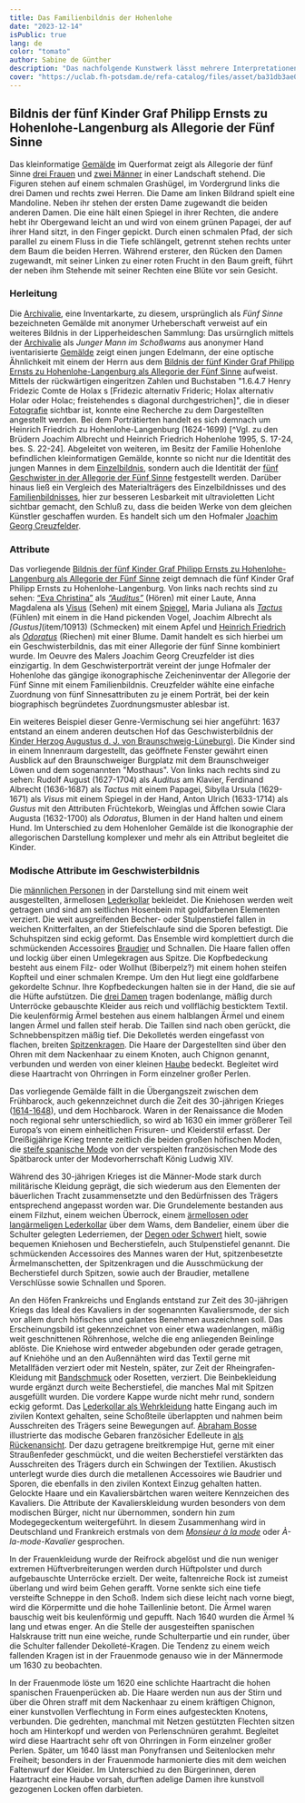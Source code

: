 ```yaml
---
title: Das Familienbildnis der Hohenlohe
date: "2023-12-14"
isPublic: true
lang: de
color: "tomato"
author: Sabine de Günther
description: "Das nachfolgende Kunstwerk lässt mehrere Interpretationen und Perspektiven zu: Auf den ersten Blick zeigt es drei elegante junge Damen und zwei Herren in einer idyllischen Landschaft in einer gemäßigten Zone. Jeder der abgebildeten Figuren ist ein Attribut zugeordnet, z. B. ein Vogel oder ein Spiegel. Diese Zeichen verweisen auf die fünf menschlichen Sinne - Schmecken, Riechen, Sehen, Hören und Tasten - eines der vielfältigsten und reizvollsten Themen der europäischen Malerei. Zugleich ist das Werk auch ein Familienporträt von fünf Geschwistern einer Familie aus dem Nordosten Baden-Württembergs, dem ehemaligen Fürstentum des Hauses Hohenlohe. Darüber hinaus stellt es die Mode aus der Zeit des 30-jährigen Krieges in Deutschland dar."
cover: "https://uclab.fh-potsdam.de/refa-catalog/files/asset/ba31db3ae02f55f476ea09537b82f04c8c606719.png"
---
```

## Bildnis der fünf Kinder Graf Philipp Ernsts zu Hohenlohe-Langenburg als Allegorie der Fünf Sinne
Das kleinformatige [Gemälde](item/159) im Querformat zeigt als Allegorie der fünf Sinne [drei Frauen](media/45744) und [zwei Männer](media/1628) in einer Landschaft stehend. Die Figuren stehen auf einem schmalen Grashügel, im Vordergrund links die drei Damen und rechts zwei Herren. Die Dame am linken Bildrand spielt eine Mandoline. Neben ihr stehen der ersten Dame zugewandt die beiden anderen Damen. Die eine hält einen Spiegel in ihrer Rechten, die andere hebt ihr Obergewand leicht an und wird von einem grünen Papagei, der auf ihrer Hand sitzt, in den Finger gepickt. Durch einen schmalen Pfad, der sich parallel zu einem Fluss in die Tiefe schlängelt, getrennt stehen rechts unter dem Baum die beiden Herren. Während ersterer, den Rücken den Damen zugewandt, mit seiner Linken zu einer roten Frucht in den Baum greift, führt der neben ihm Stehende mit seiner Rechten eine Blüte vor sein Gesicht.

### Herleitung
Die [Archivalie](media/1602), eine Inventarkarte, zu diesem, ursprünglich als *Fünf Sinne* bezeichneten Gemälde mit anonymer Urheberschaft verweist auf ein weiteres Bildnis in der Lipperheideschen Sammlung: Das ursürnglich mittels der [Archivalie](media/3777) als *Junger Mann im Schoßwams* aus anonymer Hand iventarisierte [Gemälde](item/607) zeigt einen jungen Edelmann, der eine optische Ähnlichkeit mit einem der Herrn aus dem [Bildnis der fünf Kinder Graf Philipp Ernsts zu Hohenlohe-Langenburg als Allegorie der Fünf Sinne](item/159) aufweist. Mittels der rückwärtigen eingeritzen Zahlen und Buchstaben "1.6.4.7 Henry Fridezic Comte de Holax s [Fridezic alternativ Frideric; Holax alternativ Holar oder Holac; freistehendes s diagonal durchgestrichen]", die in dieser [Fotografie](media/3776) sichtbar ist, konnte eine Recherche zu dem Dargestellten angestellt werden. Bei dem Porträtierten handelt es sich demnach um Heinrich Friedrich zu Hohenlohe-Langenburg (1624-1699) [^Vgl. zu den Brüdern Joachim Albrecht und Heinrich Friedrich Hohenlohe 1995, S. 17-24, bes. S. 22-24]. Abgeleitet von weiteren, im Besitz der Familie Hohenlohe befindlichen kleinformatigen Gemälde, konnte so nicht nur die Identität des jungen Mannes in dem [Einzelbildnis](item/607), sondern auch die Identität der [fünf Geschwister in der Allegorie der Fünf Sinne](item/159) festgestellt werden. Darüber hinaus ließ ein Vergleich des Materialträgers des Einzelbildnisses und des [Familienbildnisses](media/1560), hier zur besseren Lesbarkeit mit ultravioletten Licht sichtbar gemacht, den Schluß zu, dass die beiden Werke von dem gleichen Künstler geschaffen wurden. Es handelt sich um den Hofmaler [Joachim Georg Creuzfelder](item/9350). 

### Attribute
Das vorliegende [Bildnis der fünf Kinder Graf Philipp Ernsts zu Hohenlohe-Langenburg als Allegorie der Fünf Sinne](item/159) zeigt demnach die fünf Kinder Graf Philipp Ernsts zu Hohenlohe-Langenburg. Von links nach rechts sind zu sehen: [“Eva Christina”](item/9390) als *[“Auditus”](item/10613)* (Hören) mit einer Laute, Anna Magdalena als [Visus](item/10536) (Sehen) mit einem [Spiegel](item/10946), Maria Juliana als *[Tactus](item/10586)* (Fühlen) mit einem in die Hand pickenden Vogel, Joachim Albrecht als *[Gustus]*(item/10913) (Schmecken) mit einem Apfel und [Heinrich Friedrich](item/607) als *[Odoratus](item/10550)* (Riechen) mit einer Blume. Damit handelt es sich hierbei um ein Geschwisterbildnis, das mit einer Allegorie der fünf Sinne kombiniert wurde. Im Oeuvre des Malers Joachim Georg Creuzfelder ist dies einzigartig. In dem Geschwisterporträt vereint der junge Hofmaler der Hohenlohe das gängige ikonographische Zeicheninventar der Allegorie der Fünf Sinne mit einem Familienbildnis. Creuzfelder wählte eine einfache Zuordnung von fünf Sinnesattributen zu je einem Porträt, bei der kein biographisch begründetes Zuordnungsmuster ablesbar ist.

Ein weiteres Beispiel dieser Genre-Vermischung sei hier angeführt: 1637 entstand an einem anderen deutschen Hof das Geschwisterbildnis der [Kinder Herzog Augustus d. J. von Braunschweig-Lüneburg)](item/43003). Die Kinder sind in einem Innenraum dargestellt, das geöffnete Fenster gewährt einen Ausblick auf den Braunschweiger Burgplatz mit dem Braunschweiger Löwen und dem sogenannten "Mosthaus". Von links nach rechts sind zu sehen: Rudolf August (1627-1704) als *Auditus* am Klavier, Ferdinand Albrecht (1636-1687) als *Tactus* mit einem Papagei, Sibylla Ursula (1629-1671) als *Visus* mit einem Spiegel in der Hand, Anton Ulrich (1633-1714) als *Gustus* mit den Attributen Früchtekorb, Weinglas und Äffchen sowie Clara Augusta (1632-1700) als *Odoratus*, Blumen in der Hand halten und einem Hund. Im Unterschied zu dem Hohenloher Gemälde ist die Ikonographie der allegorischen Darstellung komplexer und mehr als ein Attribut begleitet die Kinder. 

### Modische Attribute im Geschwisterbildnis
Die [männlichen Personen](media/1628) in der Darstellung sind mit einem weit ausgestellten, ärmellosen [Lederkollar](set/45248) bekleidet. Die Kniehosen werden weit getragen und sind am seitlichen Hosenbein mit goldfarbenen Elementen verziert. Die weit ausgreifenden Becher- oder Stulpenstiefel fallen in weichen Knitterfalten, an der Stiefelschlaufe sind die Sporen befestigt. Die Schuhspitzen sind eckig geformt. Das Ensemble wird komplettiert durch die schmückenden Accessoires [Braudier](item/10426) und Schnallen. Die Haare fallen offen und lockig über einen Umlegekragen aus Spitze. Die Kopfbedeckung besteht aus einem Filz- oder Wollhut (Biberpelz?) mit einem hohen steifen Kopfteil und einer schmalen Krempe. Um den Hut liegt eine goldfarbene gekordelte Schnur. Ihre Kopfbedeckungen halten sie in der Hand, die sie auf die Hüfte aufstützen. 
Die [drei Damen](media/45744) tragen bodenlange, mäßig durch Unterröcke gebauschte Kleider aus reich und vollflächig besticktem Textil. Die keulenförmig Ärmel bestehen aus einem halblangen Ärmel und einem langen Ärmel und fallen steif herab. Die Taillen sind nach oben gerückt, die Schnebbenspitzen mäßig tief. Die Dekolletés werden eingefasst von flachen, breiten [Spitzenkragen](item/10427). Die Haare der Dargestellten sind über den Ohren mit dem Nackenhaar zu einem Knoten, auch Chignon genannt, verbunden und werden von einer kleinen [Haube](item/10421) bedeckt. Begleitet wird diese Haartracht von Ohrringen in Form einzelner großer Perlen.

Das vorliegende Gemälde fällt in die Übergangszeit zwischen dem Frühbarock, auch gekennzeichnet durch die Zeit des 30-jährigen Krieges ([1614-1648](set/48310)), und dem Hochbarock. Waren in der Renaissance die Moden noch regional sehr unterschiedlich, so wird ab 1630 ein immer größerer Teil Europa’s von einem einheitlichen Frisuren- und Kleiderstil erfasst. Der Dreißigjährige Krieg trennte zeitlich die beiden großen höfischen Moden, die [steife spanische Mode](set/48311) von der verspielten französischen Mode des Spätbarock unter der Modevorherrschaft König Ludwig XIV.

Während des 30-jährigen Krieges ist die Männer-Mode stark durch militärische Kleidung geprägt, die sich wiederum aus den Elementen der bäuerlichen Tracht zusammensetzte und den Bedürfnissen des Trägers entsprechend angepasst worden war. Die Grundelemente bestanden aus einem Filzhut, einem weichen Überrock, einem [ärmellosen oder langärmeligen Lederkollar](set/45248) über dem Wams, dem Bandelier, einem über die Schulter gelegten Lederriemen, der [Degen oder Schwert](item/10290) hielt, sowie bequemen Kniehosen und Becherstiefeln, auch Stulpenstiefel genannt. Die schmückenden Accessoires des Mannes waren der Hut, spitzenbesetzte Ärmelmanschetten, der Spitzenkragen und die Ausschmückung der Becherstiefel durch Spitzen, sowie auch der Braudier, metallene Verschlüsse sowie Schnallen und Sporen.

An den Höfen Frankreichs und Englands entstand zur Zeit des 30-jährigen Kriegs das Ideal des Kavaliers in der sogenannten Kavaliersmode, der sich vor allem durch höfisches und galantes Benehmen auszeichnen soll. Das Erscheinungsbild ist gekennzeichnet von einer etwa wadenlangen, mäßig weit geschnittenen Röhrenhose, welche die eng anliegenden Beinlinge ablöste. Die Kniehose wird entweder abgebunden oder gerade getragen, auf Kniehöhe und an den Außennähten wird das Textil gerne mit Metallfäden verziert oder mit Nesteln, später, zur Zeit der Rheingrafen-Kleidung mit [Bandschmuck](item/353) oder Rosetten, verziert. Die Beinbekleidung wurde ergänzt durch weite Becherstiefel, die manches Mal mit Spitzen ausgefüllt wurden. Die vordere Kappe wurde nicht mehr rund, sondern eckig geformt. 
Das [Lederkollar als Wehrkleidung](set/45248) hatte Eingang auch im zivilen Kontext gehalten, seine Schoßteile überlappten und nahmen beim Ausschreiten des Trägers seine Bewegungen auf. [Abraham Bosse](item/48314) illustrierte das modische Gebaren französicher Edelleute in [als Rückenansicht](item/25436). Der dazu getragene breitkrempige Hut, gerne mit einer Straußenfeder geschmückt, und die weiten Becherstiefel verstärkten das Ausschreiten des Trägers durch ein Schwingen der Textilien. Akustisch unterlegt wurde dies durch die metallenen Accessoires wie Baudrier und Sporen, die ebenfalls in den zivilen Kontext Einzug gehalten hatten. Gelockte Haare und ein Kavaliersbärtchen waren weitere Kennzeichen des Kavaliers.
Die Attribute der Kavalierskleidung wurden besonders von dem modischen Bürger, nicht nur übernommen, sondern hin zum Modegegeckentum weitergeführt. In diesem Zusammenhang wird in Deutschland und Frankreich erstmals von dem *[Monsieur à la mode](set/48313)* oder *À-la-mode-Kavalier* gesprochen.

In der Frauenkleidung wurde der Reifrock abgelöst und die nun weniger extremen Hüftverbreiterungen werden durch Hüftpolster und durch aufgebauschte Unterröcke erzielt. Der weite, faltenreiche Rock ist zumeist überlang und wird beim Gehen gerafft. Vorne senkte sich eine tiefe versteifte Schneppe in den Schoß. Indem sich diese leicht nach vorne biegt, wird die Körpermitte und die hohe Taillenlinie betont. 
Die Ärmel waren bauschig weit bis keulenförmig und gepufft. Nach 1640 wurden die Ärmel ¾ lang und etwas enger. An die Stelle der ausgesteiften spanischen Halskrause tritt nun eine weiche, runde Schulterpartie und ein runder, über die Schulter fallender Dekolleté-Kragen. Die Tendenz zu einem weich fallenden Kragen ist in der Frauenmode genauso wie in der Männermode um 1630 zu beobachten.

In der Frauenmode löste um 1620 eine schlichte Haartracht die hohen spanischen Frauenperücken ab. Die Haare werden nun aus der Stirn und über die Ohren straff mit dem Nackenhaar zu einem kräftigen Chignon, einer kunstvollen Verflechtung in Form eines aufgesteckten Knotens, verbunden. Die gedrehten, manchmal mit Netzen gestützten Flechten sitzen hoch am Hinterkopf und werden von Perlenschnüren gerahmt. Begleitet wird diese Haartracht sehr oft von Ohrringen in Form einzelner großer Perlen. Später, um 1640 lässt man Ponyfransen und Seitenlocken mehr Freiheit; besonders in der Frauenmode harmonierte dies mit dem weichen Faltenwurf der Kleider. Im Unterschied zu den Bürgerinnen, deren Haartracht eine Haube vorsah, durften adelige Damen ihre kunstvoll gezogenen Locken offen darbieten.
